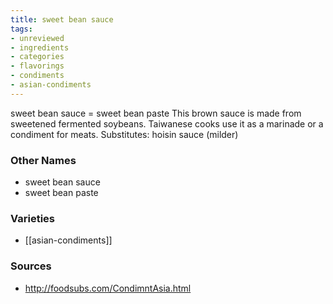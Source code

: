 ```yaml
---
title: sweet bean sauce
tags:
- unreviewed
- ingredients
- categories
- flavorings
- condiments
- asian-condiments
---
```

sweet bean sauce = sweet bean paste This brown sauce is made from sweetened fermented soybeans. Taiwanese cooks use it as a marinade or a condiment for meats. Substitutes: hoisin sauce (milder)

### Other Names

* sweet bean sauce
* sweet bean paste

### Varieties

* [[asian-condiments]]

### Sources
* http://foodsubs.com/CondimntAsia.html
